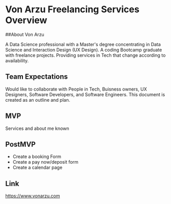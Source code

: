 # Von Arzu Freelancing Services Overview

##About Von Arzu

A Data Science professional with a Master's degree concentrating in Data Science and Interaction Design (UX Design). A coding Bootcamp graduate with freelance projects. Providing services in Tech that change according to availability.


## Team Expectations

Would like to collaborate with People in Tech, Buisness owners, UX Designers, Software Developers, and Software Engineers. This document is created as an outline and plan.

## MVP

Services and about me known

## PostMVP

- Create a booking Form 
- Create a pay now/deposit form
- Create a calendar page

## Link
https://www.vonarzu.com

